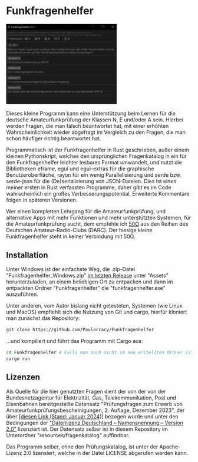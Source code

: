 # Funkfragenhelfer

<img src="./screenshot.png" width="300" />

Dieses kleine Programm kann eine Unterstützung beim Lernen für die deutsche Amateurfunkprüfung der Klassen N, E und/oder A sein. Hierbei werden Fragen, die man falsch beantwortet hat, mit einer erhöhten Wahrscheinlichkeit wieder abgefragt im Vergleich zu den Fragen, die man schon häufiger richtig beantwortet hat.

Programmatisch ist der Funkfragenhelfer in Rust geschrieben, außer einem kleinen Pythonskript, welches den ursprünglichen Fragenkatalog in ein für den Funkfragenhelfer leichter lesbares Format umwandelt, und nutzt die Bibliotheken eframe, egui und egui-extras für die graphische Benutzeroberfläche, rayon für ein wenig Parallelisierung und serde bzw. serde-json für die (De)serialisierung von JSON-Dateien. Dies ist eines meiner ersten in Rust verfassten Programme, daher gibt es im Code wahrscheinlich ein großes Verbesserungspotential. Erweiterte Kommentare folgen in späteren Versionen.

Wer einen kompletten Lehrgang für die Amateurfunkprüfung, und alternative Apps mit mehr Funktionen und mehr unterstützten Systemen, für die Amateurfunkprüfung sucht, dem empfehle ich [50Ω](https://50ohm.de/) aus den Reihen des Deutschen Amateur-Radio-Clubs (DARC). Der hiesige kleine Funkfragenhelfer steht in keiner Verbindung mit 50Ω.

## Installation

Unter Windows ist der einfachste Weg, die .zip-Datei "Funkfragenhelfer_Windows.zip" [im letzten Release](https://github.com/Paulocracy/Funkfragenhelfer/releases/latest) unter "Assets" herunterzuladen, an einem beliebigen Ort zu entpacken und dann im entpackten Ordner "Funkfragenhelfer" die "funkfragenhelfer.exe" auszuführen.

Unter anderen, vom Autor bislang nicht getesteten, Systemen (wie Linux und MacOS) empfiehlt sich die Nutzung von Git und cargo, hierfür kloniert man zunächst das Repository:

```sh
git clone https://github.com/Paulocracy/Funkfragenhelfer
```

...und kompiliert und führt das Programm mit Cargo aus:

```sh
cd Funkfragenhelfer # Falls man noch nicht im neu erstellten Ordner ist
cargo run
```

## Lizenzen

Als Quelle für die hier genutzten Fragen dient der von der von der Bundesnetzagentur für Elektrizität, Gas,
Telekommunikation, Post und Eisenbahnen bereitgestellte Datensatz "Prüfungsfragen zum Erwerb von Amateurfunkprüfungsbescheinigungen, 2. Auflage, Dezember 2023", der über [[diesen Link (Stand: Januar 2024)]](https://www.bundesnetzagentur.de/SharedDocs/Downloads/DE/Sachgebiete/Telekommunikation/Unternehmen_Institutionen/Frequenzen/Amateurfunk/Fragenkatalog/PruefungsfragenZIP.zip) bezogen wurde und unter den Bedingungen der ["Datenlizenz Deutschland – Namensnennung – Version 2.0"](https://www.govdata.de/dl-de/by-2-0) lizenziert ist. Der Datensatz selber ist in diesem Repository im Unterordner "resources/fragenkatalog" auffindbar.

Das Programm selber, ohne den Prüfungskatalog, ist unter der Apache-Lizenz 2.0 lizensiert, welche in der Datei LICENSE abgerufen werden kann.
